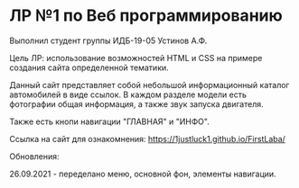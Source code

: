 # ЛР №1 по Веб программированию

Выполнил студент группы ИДБ-19-05 Устинов А.Ф.

Цель ЛР: использование возможностей HTML и CSS на примере создания сайта определенной тематики.

Данный сайт представляет собой небольшой информационный каталог автомобилей в виде ссылок. В каждом разделе модели есть фотографии общая информация, а также звук запуска двигателя.

Также есть кнопи навигации "ГЛАВНАЯ" и "ИНФО".

Ссылка на сайт для ознакомнения:  https://1justluck1.github.io/FirstLaba/

Обновления:

26.09.2021 - переделано меню, основной фон, элементы навигации.
